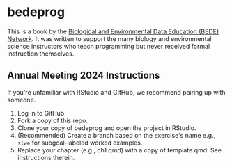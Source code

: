 # bedeprog

This is a book by the [Biological and Environmental Data Education (BEDE) Network](https://qubeshub.org/community/groups/bede/about). It was written to support the many biology and environmental science instructors who teach programming but never received formal instruction themselves.

## Annual Meeting 2024 Instructions

If you're unfamiliar with RStudio and GitHub, we recommend pairing up with someone.

1.  Log in to GitHub.
2.  Fork a copy of this repo.
3.  Clone your copy of bedeprog and open the project in RStudio.
4.  (Recommended) Create a branch based on the exercise's name e.g., `slwe` for subgoal-labeled worked examples.
5.  Replace your chapter (e.g., ch1.qmd) with a copy of template.qmd. See instructions therein.
